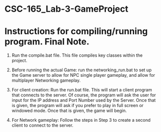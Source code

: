 # CSC-165_Lab-3-GameProject

# Instructions for compiling/running program. Final Note.
1. Run the compile.bat file. This file compiles key classes within the project. 

2. Before running the actual Game: run the networking_run.bat to set up the Game server to 
   allow for NPC single player gameplay, and allow for multiplayer Networking gameplay. 
   
3. For client creation: 
   Run the run.bat file. This will start a client program that connects to the server. Of course, 
   the program will ask the user for input for the IP address and Port Number used by the Server.
   Once that is given, the program will ask if you prefer to play in full screen or windowed mode. 
   Once that is given, the game will begin.
   
4. For Network gameplay:
   Follow the steps in Step 3 to create a second client to connect to the server. 
